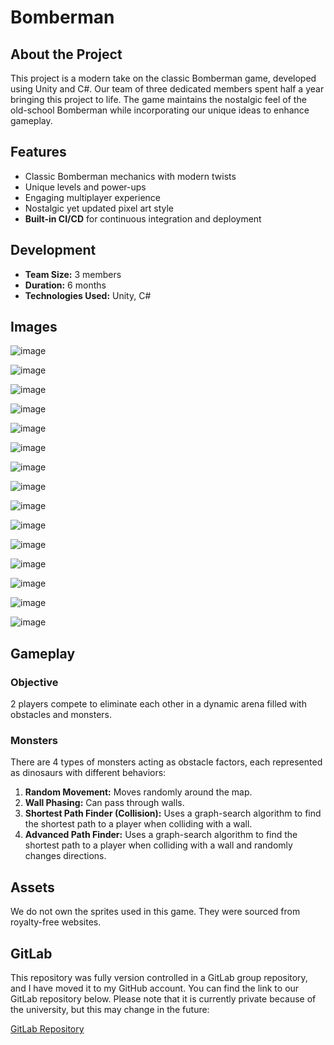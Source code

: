 # Bomberman

## About the Project

This project is a modern take on the classic Bomberman game, developed using Unity and C#. Our team of three dedicated members spent half a year bringing this project to life. The game maintains the nostalgic feel of the old-school Bomberman while incorporating our unique ideas to enhance gameplay.

## Features
- Classic Bomberman mechanics with modern twists
- Unique levels and power-ups
- Engaging multiplayer experience
- Nostalgic yet updated pixel art style
- **Built-in CI/CD** for continuous integration and deployment

## Development
- **Team Size:** 3 members
- **Duration:** 6 months
- **Technologies Used:** Unity, C#

## Images

![image](https://github.com/szabo-krisztian/Bomberman/blob/master/images/menu.png?raw=true)


![image](https://github.com/szabo-krisztian/Bomberman/blob/master/images/settings.png?raw=true)


![image](https://github.com/szabo-krisztian/Bomberman/blob/master/images/maps.png?raw=true)


![image](https://github.com/szabo-krisztian/Bomberman/blob/master/images/map-creation.png?raw=true)


![image](https://github.com/szabo-krisztian/Bomberman/blob/master/images/map-editor.png?raw=true)


![image](https://github.com/szabo-krisztian/Bomberman/blob/master/images/start-game.png?raw=true)


![image](https://github.com/szabo-krisztian/Bomberman/blob/master/images/map-loader.png?raw=true)


![image](https://github.com/szabo-krisztian/Bomberman/blob/master/images/gameplay1.png?raw=true)


![image](https://github.com/szabo-krisztian/Bomberman/blob/master/images/gameplay3.png?raw=true)


![image](https://github.com/szabo-krisztian/Bomberman/blob/master/images/gameplay4.png?raw=true)


![image](https://github.com/szabo-krisztian/Bomberman/blob/master/images/gameplay5.png?raw=true)


![image](https://github.com/szabo-krisztian/Bomberman/blob/master/images/gameplay6.png?raw=true)


![image](https://github.com/szabo-krisztian/Bomberman/blob/master/images/gameplay7.png?raw=true)


![image](https://github.com/szabo-krisztian/Bomberman/blob/master/images/gameplay8.png?raw=true)


![image](https://github.com/szabo-krisztian/Bomberman/blob/master/images/gameplay9.png?raw=true)


## Gameplay
### Objective
2 players compete to eliminate each other in a dynamic arena filled with obstacles and monsters.

### Monsters
There are 4 types of monsters acting as obstacle factors, each represented as dinosaurs with different behaviors:
1. **Random Movement:** Moves randomly around the map.
2. **Wall Phasing:** Can pass through walls.
3. **Shortest Path Finder (Collision):** Uses a graph-search algorithm to find the shortest path to a player when colliding with a wall.
4. **Advanced Path Finder:** Uses a graph-search algorithm to find the shortest path to a player when colliding with a wall and randomly changes directions.

## Assets
We do not own the sprites used in this game. They were sourced from royalty-free websites.


## GitLab
This repository was fully version controlled in a GitLab group repository, and I have moved it to my GitHub account. You can find the link to our GitLab repository below. Please note that it is currently private because of the university, but this may change in the future:

[GitLab Repository](https://szofttech.inf.elte.hu/szofttech-ab-2024/group-10/oriaspalacsinta?fbclid=IwZXh0bgNhZW0CMTAAAR0uwc72hO7rxuHkfBbgGTa80Ko5xyKTNl1htSOyQI3xyk7cSd9i3trgfgo_aem_OvYaxoXma3ZL6ZtejedDzg)